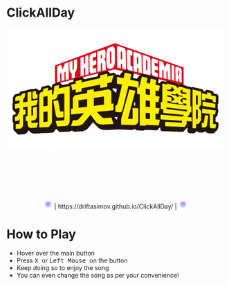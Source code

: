 # ClickAllDay

<p align = 'center'>
<img src = 'icon.png'>
</p>
<p align = 'center'>
<img src = 'cursor.png' width = '20' style = "margin-top: 100px;"> | https://driftasimov.github.io/ClickAllDay/ | <img src = 'cursor.png' width = '20'>
</p>

# How to Play
* Hover over the main button
* Press <kbd> X </kbd> or <kbd> Left Mouse </kbd> on the button
* Keep doing so to enjoy the song
* You can even change the song as per your convenience!
